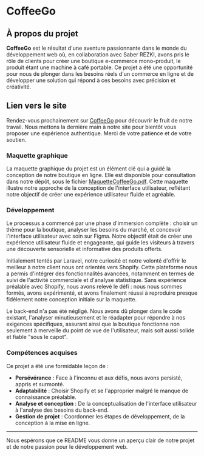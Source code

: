 # CoffeeGo

## À propos du projet

**CoffeeGo** est le résultat d'une aventure passionnante dans le monde du développement web où, en collaboration avec Saber REZKI, avons pris le rôle de clients pour créer une boutique e-commerce mono-produit, le produit étant une machine à café portable. Ce projet a été une opportunité pour nous de plonger dans les besoins réels d'un commerce en ligne et de développer une solution qui répond à ces besoins avec précision et créativité.

## Lien vers le site

Rendez-vous prochainement sur [CoffeeGo](https://d6a549-2.myshopify.com/) pour découvrir le fruit de notre travail. Nous mettons la dernière main à notre site pour bientôt vous proposer une expérience authentique. Merci de votre patience et de votre soutien.

### Maquette graphique

La maquette graphique du projet est un élément clé qui a guidé la conception de notre boutique en ligne. Elle est disponible pour consultation dans notre dépôt, sous le fichier [MaquetteCoffeeGo.pdf](https://github.com/karimelkaid/CoffeeGo/blob/main/MaquetteCoffeeGo.pdf). Cette maquette illustre notre approche de la conception de l'interface utilisateur, reflétant notre objectif de créer une expérience utilisateur fluide et agréable.

### Développement

Le processus a commencé par une phase d'immersion complète : choisir un thème pour la boutique, analyser les besoins du marché, et concevoir l'interface utilisateur avec soin sur Figma. Notre objectif était de créer une expérience utilisateur fluide et engageante, qui guide les visiteurs à travers une découverte sensorielle et informative des produits offerts.

Initialement tentés par Laravel, notre curiosité et notre volonté d'offrir le meilleur à notre client nous ont orientés vers Shopify. Cette plateforme nous a permis d'intégrer des fonctionnalités avancées, notamment en termes de suivi de l'activité commerciale et d'analyse statistique. Sans expérience préalable avec Shopify, nous avons relevé le défi : nous nous sommes formés, avons expérimenté, et avons finalement réussi à reproduire presque fidèlement notre conception initiale sur la maquette.

Le back-end n'a pas été négligé. Nous avons dû plonger dans le code existant, l'analyser minutieusement et le réadapter pour répondre à nos exigences spécifiques, assurant ainsi que la boutique fonctionne non seulement à merveille du point de vue de l'utilisateur, mais soit aussi solide et fiable "sous le capot".

### Compétences acquises

Ce projet a été une formidable leçon de :

- **Persévérance** : Face à l'inconnu et aux défis, nous avons persisté, appris et surmonté.
- **Adaptabilité** : Choisir Shopify et se l'approprier malgré le manque de connaissance préalable.
- **Analyse et conception** : De la conceptualisation de l'interface utilisateur à l'analyse des besoins du back-end.
- **Gestion de projet** : Coordonner les étapes de développement, de la conception à la mise en ligne.

---

Nous espérons que ce README vous donne un aperçu clair de notre projet et de notre passion pour le développement web.
